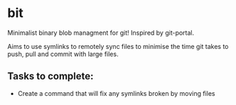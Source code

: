 # bit
Minimalist binary blob managment for git! 
Inspired by git-portal.

Aims to use symlinks to remotely sync files to minimise the time git takes to push, pull and commit with large files.

## Tasks to complete:

- Create a command that will fix any symlinks broken by moving files
